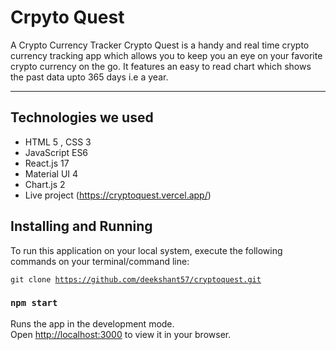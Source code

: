 # Crpyto Quest
A Crypto Currency Tracker
Crypto Quest is a handy and real time crypto currency tracking app which allows you to keep you an eye on your favorite crypto currency on the go. It features an easy to read chart which shows the past data upto 365 days i.e a year.  

---

## Technologies we used
<!-- <hr> -->
- HTML 5 , CSS 3
- JavaScript ES6
- React.js 17
- Material UI 4
- Chart.js 2
- Live project (https://cryptoquest.vercel.app/)

## Installing and Running
<!-- <hr> -->
To run this application on your local system, execute the following commands on your terminal/command line:

  <code>git clone https://github.com/deekshant57/cryptoquest.git</code>
  
  ### `npm start`

Runs the app in the development mode.\
Open [http://localhost:3000](http://localhost:3000) to view it in your browser.

